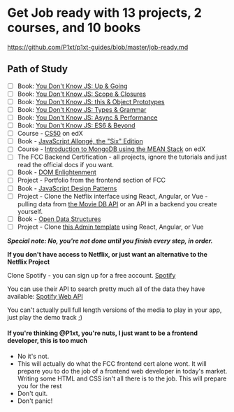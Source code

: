 # Get Job ready with 13 projects, 2 courses, and 10 books
https://github.com/P1xt/p1xt-guides/blob/master/job-ready.md

## Path of Study

- [ ] Book: [You Don't Know JS: Up & Going](https://github.com/getify/You-Dont-Know-JS/blob/master/up%20&%20going/README.md#you-dont-know-js-up--going)    
- [ ] Book: [You Don't Know JS: Scope & Closures](https://github.com/getify/You-Dont-Know-JS/blob/master/scope%20&%20closures/README.md#you-dont-know-js-scope--closures)  
- [ ] Book: [You Don't Know JS: this & Object Prototypes](https://github.com/getify/You-Dont-Know-JS/blob/master/this%20&%20object%20prototypes/README.md#you-dont-know-js-this--object-prototypes)     
- [ ] Book: [You Don't Know JS: Types & Grammar](https://github.com/getify/You-Dont-Know-JS/blob/master/types%20&%20grammar/README.md#you-dont-know-js-types--grammar)   
- [ ] Book: [You Don't Know JS: Async & Performance](https://github.com/getify/You-Dont-Know-JS/blob/master/async%20&%20performance/README.md#you-dont-know-js-async--performance)   
- [ ] Book: [You Don't Know JS: ES6 & Beyond](https://github.com/getify/You-Dont-Know-JS/blob/master/es6%20&%20beyond/README.md#you-dont-know-js-es6--beyond)   
- [ ] Course - [CS50](https://www.edx.org/course/introduction-computer-science-harvardx-cs50x)  on edX
- [ ] Book - [JavaScript Allongé, the "Six" Edition](https://leanpub.com/javascriptallongesix)
- [ ] Course - [Introduction to MongoDB using the MEAN Stack](https://www.edx.org/course/introduction-mongodb-using-mean-stack-mongodbx-m101x-0) on edX
- [ ] The FCC Backend Certification - all projects, ignore the tutorials and just read the official docs if you want.
- [ ] Book - [DOM Enlightenment](http://domenlightenment.com/)
- [ ] Project - Portfolio from the frontend section of FCC
- [ ] Book - [JavaScript Design Patterns](https://addyosmani.com/resources/essentialjsdesignpatterns/book/)
- [ ] Project - Clone the Netflix interface using React, Angular, or Vue - pulling data from [the Movie DB API](https://www.themoviedb.org/documentation/api) or an API in a backend you create yourself.
- [ ] Book - [Open Data Structures](http://www.aupress.ca/books/120226/ebook/99Z_Morin_2013-Open_Data_Structures.pdf)
- [ ] Project - Clone [this Admin template](http://rubix410.sketchpixy.com/ltr/dashboard) using React, Angular, or Vue

**_Special note: No, you're not done until you finish every step, in order._**

**If you don't have access to Netflix, or just want an alternative to the Netflix Project**

Clone Spotify - you can sign up for a free account.
[Spotify](https://www.spotify.com/us/)

You can use their API to search pretty much all of the data they have available:
[Spotify Web API]( https://developer.spotify.com/web-api/ ) 

You can't actually pull full length versions of the media to play in your app, just play the demo track ;)




#### If you're thinking @P1xt, you're nuts, I just want to be a frontend developer, this is too much
* No it's not.
* This will actually do what the FCC frontend cert alone wont. It will prepare you to do the job of a frontend web developer in today's market. Writing some HTML and CSS isn't all there is to the job. This will prepare you for the rest
* Don't quit.
* Don't panic!
